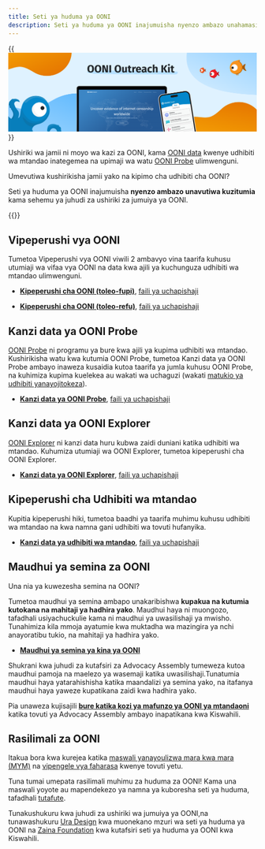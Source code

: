 ```yaml
---
title: Seti ya huduma ya OONI
description: Seti ya huduma ya OONI inajumuisha nyenzo ambazo unahamasika kutumia kama sehemu ya juhudi za ushiriki wa jumuiya ya OONI.
---
```


{{<img src="images/image1.png" title="OONI Outreach Kit" alt="OONI
Outreach Kit">}}

Ushiriki wa jamii ni moyo wa kazi za OONI, kama [OONI data](https://ooni.org/data/) kwenye udhibiti wa mtandao inategemea na upimaji wa watu [OONI Probe](https://ooni.org/install/) ulimwenguni.

Umevutiwa kushirikisha jamii yako na kipimo cha udhibiti cha OONI?

Seti ya huduma ya OONI inajumuisha **nyenzo ambazo unavutiwa
kuzitumia** kama sehemu ya juhudi za ushiriki za jumuiya ya OONI.

{{<table-of-contents>}}

## Vipeperushi vya OONI

Tumetoa Vipeperushi vya OONI viwili 2 ambavyo vina taarifa kuhusu
utumiaji wa vifaa vya OONI na data kwa ajili ya kuchunguza udhibiti wa
mtandao ulimwenguni.

* **[Kipeperushi cha OONI (toleo-fupi)](<./files/Short Brochure A4 2F SW.pdf>)**, [faili ya uchapishaji](<./files/Short Brochure A4 2F SW.indd>)

* **[Kipeperushi cha OONI (toleo-refu)](<./files/Long Brochure A5 booklet SW.pdf>)**, [faili ya uchapishaji](<./files/Long Brochure A5 booklet SW.indd>)

## Kanzi data ya OONI Probe

[OONI Probe](https://ooni.org/install/) ni programu ya bure kwa ajili ya kupima udhibiti wa mtandao.
Kushirikisha watu kwa kutumia OONI Probe, tumetoa Kanzi data ya OONI
Probe ambayo inaweza kusaidia kutoa taarifa ya jumla kuhusu OONI Probe,
na kuhimiza kupima kuelekea au wakati wa uchaguzi (wakati [matukio ya udhibiti yanayojitokeza](https://ooni.org/documents/2022-ooni-submission-ohchr-report-internet-shutdowns.pdf)).

* **[Kanzi data ya OONI Probe](<./files/OONI Probe Fact Sheet A5 back and front SW.pdf>)**, [faili ya uchapishaji](<./files/OONI Probe Fact Sheet A5 back and front SW.indd>)

## Kanzi data ya OONI Explorer

[OONI Explorer](https://explorer.ooni.org/sw) ni kanzi data huru kubwa
zaidi duniani katika udhibiti wa mtandao. Kuhumiza utumiaji wa OONI
Explorer, tumetoa kipeperushi cha OONI Explorer.

* **[Kanzi data ya OONI Explorer](<./files/OONI Explorer Fact Sheet A5 back and front SW.pdf>)**, [faili ya uchapishaji](<./files/OONI Explorer Fact Sheet A5 back and front SW.indd>)

## Kipeperushi cha Udhibiti wa mtandao

Kupitia kipeperushi hiki, tumetoa baadhi ya taarifa muhimu kuhusu
udhibiti wa mtandao na kwa namna gani udhibiti wa tovuti hufanyika.

* **[Kanzi data ya udhibiti wa mtandao](<./files/Internet Censorship Fact Sheet A4 2F SW.pdf>)**, [faili ya uchapishaji](<./files/Internet Censorship Fact Sheet A4 2F SW.indd>)

## Maudhui ya semina za OONI

Una nia ya kuwezesha semina na OONI?

Tumetoa maudhui ya semina ambapo unakaribishwa **kupakua na kutumia
kutokana na mahitaji ya hadhira yako**. Maudhui haya ni muongozo,
tafadhali usiyachuckulie kama ni maudhui ya uwasilishaji ya mwisho.
Tunahimiza kila mmoja ayatumie kwa muktadha wa mazingira ya nchi
anayoratibu tukio, na mahitaji ya hadhira yako.

* **[Maudhui ya semina ya kina ya OONI](https://docs.google.com/presentation/d/1MTNz-tZ_0z7KzzUmWQLPNosfe2eaW-Wr6B9ykCGrxkU/edit?usp=sharing)**

Shukrani kwa juhudi za kutafsiri za Advocacy Assembly tumeweza kutoa
maudhui pamoja na maelezo ya wasemaji katika uwasilishaji.Tunatumia
maudhui haya yatarahishisha katika maandalizi ya semina yako, na
itafanya maudhui haya yaweze kupatikana zaidi kwa hadhira yako.

Pia unaweza kujisajili **[bure katika kozi ya mafunzo ya OONI ya mtandaoni](https://advocacyassembly.org/sw/courses/63/#/chapter/1/lesson/1)**
katika tovuti ya Advocacy Assembly ambayo inapatikana kwa Kiswahili.

## Rasilimali za OONI

Itakua bora kwa kurejea katika [maswali yanayoulizwa mara kwa mara (MYM)](https://ooni.org/sw/support/faq/) na [vipengele vya faharasa](https://ooni.org/sw/support/glossary/) kwenye tovuti yetu.

Tuna tumai umepata rasilimali muhimu za huduma za OONI! Kama una maswali
yoyote au mapendekezo ya namna ya kuboresha seti ya huduma, tafadhali
[tutafute](https://ooni.org/about/#contact).

Tunakushukuru kwa juhudi za ushiriki wa jumuiya ya OONI,na tunawashukuru
[Ura Design](https://ura.design/)
kwa muonekano mzuri wa seti ya huduma ya OONI na [Zaina
Foundation](https://zainafoundationtz.org/)
kwa kutafsiri seti ya huduma ya OONI kwa Kiswahili.
